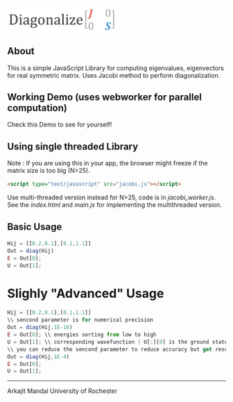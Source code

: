<img src="Diagonalize.png" width="250px">

## About
This is a simple JavaScript Library for computing eigenvalues, eigenvectors for real symmetric matrix. Uses Jacobi method to perform diagonalization.
## Working Demo (uses webworker for parallel computation)
Check this Demo to see for yourself!

## Using single threaded Library
Note : If you are using this in your app, the browser might freeze if the matrix size is too big (N>25). 
```html
<script type="text/javascript" src="jacobi.js"></script>
```
Use multi-threaded version instead for N>25, code is in <i>jacobi_worker.js</i>. See the <i>index.html</i>  and <i>main.js</i> for implementing the multithreaded version. 

## Basic Usage 
```javascript
Hij = [[0.2,0.1],[0.1,1.1]] 
Out = diag(Hij)
E = Out[0];
U = Out[1];
```
# Slighly "Advanced" Usage 
```javascript
Hij = [[0.2,0.1],[0.1,1.1]] 
\\ sencond parameter is for numerical precision 
Out = diag(Hij,1E-16) 
E = Out[0]; \\ energies sorting from low to high
U = Out[1]; \\ corresponding wavefunction | U[:][0] is the ground state wavefunction
\\ you can reduce the sencond parameter to reduce accuracy but get results faster
Out = diag(Hij,1E-4) 
E = Out[0];
U = Out[1];
```


---
Arkajit Mandal
University of Rochester